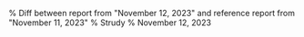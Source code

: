 % Diff between report from "November 12, 2023" and reference report from "November 11, 2023"
% Strudy
% November 12, 2023


